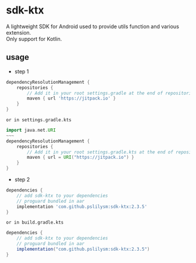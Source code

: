 # sdk-ktx
A lightweight SDK for Android used to provide utils function and various extension.  
Only support for Kotlin.

## usage

* step 1
```groovy
dependencyResolutionManagement {
    repositories {
        // Add it in your root settings.gradle at the end of repositories:
        maven { url 'https://jitpack.io' }
    }
}
```
    or in settings.gradle.kts
```groovy
import java.net.URI
~~~
dependencyResolutionManagement {
    repositories {
        // Add it in your root settings.gradle.kts at the end of repositories:
        maven { url = URI("https://jitpack.io") }
    }
}
```

* step 2
```groovy
dependencies {
    // add sdk-ktx to your dependencies
    // proguard bundled in aar
    implementation 'com.github.pslilysm:sdk-ktx:2.3.5'
}
```
    or in build.gradle.kts
```groovy
dependencies {
    // add sdk-ktx to your dependencies
    // proguard bundled in aar
    implementation("com.github.pslilysm:sdk-ktx:2.3.5")
}
```



